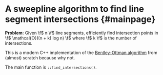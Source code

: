 # A sweepline algorithm to find line segment intersections {#mainpage}
**Problem:** Given \f$ n \f$ line segments, efficiently find intersection points in \f$ \mathcal{O}((n + k) log n) \f$ where \f$ k \f$ is the number of intersections.

This is a modern C++ implementation of the [Bentley-Ottman algorithm](https://en.wikipedia.org/wiki/Bentley%E2%80%93Ottmann_algorithm) from (almost) scratch because why not.

The main function is `::find_intersections()`.